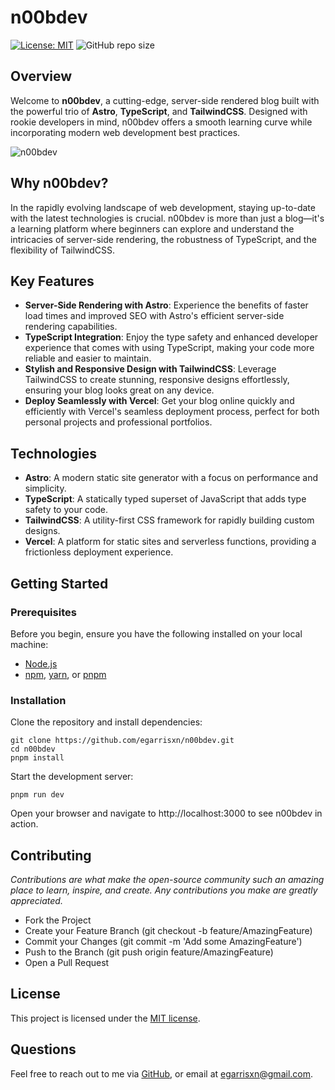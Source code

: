 # n00bdev

[![License: MIT](https://img.shields.io/badge/License-MIT-yellow.svg)](https://opensource.org/licenses/MIT)  ![GitHub repo size](https://img.shields.io/github/repo-size/egarrisxn/n00bdev)

## Overview

Welcome to **n00bdev**, a cutting-edge, server-side rendered blog built with the powerful trio of **Astro**, **TypeScript**, and **TailwindCSS**. Designed with rookie developers in mind, n00bdev offers a smooth learning curve while incorporating modern web development best practices.

![n00bdev](https://github.com/egarrisxn/n00bdev/assets/126130230/53cf572e-bc9b-49cf-ba71-8b70d229062c)

## Why n00bdev?

In the rapidly evolving landscape of web development, staying up-to-date with the latest technologies is crucial. n00bdev is more than just a blog—it's a learning platform where beginners can explore and understand the intricacies of server-side rendering, the robustness of TypeScript, and the flexibility of TailwindCSS. 

## Key Features

- **Server-Side Rendering with Astro**: Experience the benefits of faster load times and improved SEO with Astro's efficient server-side rendering capabilities.
- **TypeScript Integration**: Enjoy the type safety and enhanced developer experience that comes with using TypeScript, making your code more reliable and easier to maintain.
- **Stylish and Responsive Design with TailwindCSS**: Leverage TailwindCSS to create stunning, responsive designs effortlessly, ensuring your blog looks great on any device.
- **Deploy Seamlessly with Vercel**: Get your blog online quickly and efficiently with Vercel's seamless deployment process, perfect for both personal projects and professional portfolios.

## Technologies

- **Astro**: A modern static site generator with a focus on performance and simplicity.
- **TypeScript**: A statically typed superset of JavaScript that adds type safety to your code.
- **TailwindCSS**: A utility-first CSS framework for rapidly building custom designs.
- **Vercel**: A platform for static sites and serverless functions, providing a frictionless deployment experience.

## Getting Started

### Prerequisites

Before you begin, ensure you have the following installed on your local machine:

- [Node.js](https://nodejs.org/)
- [npm](https://www.npmjs.com/), [yarn](https://yarnpkg.com/), or [pnpm](https://pnpm.io/)

### Installation

Clone the repository and install dependencies:

```
git clone https://github.com/egarrisxn/n00bdev.git
cd n00bdev
pnpm install
```

Start the development server:

```
pnpm run dev
```

Open your browser and navigate to http://localhost:3000 to see n00bdev in action.

## Contributing

_Contributions are what make the open-source community such an amazing place to learn, inspire, and create. Any contributions you make are greatly appreciated._

- Fork the Project
- Create your Feature Branch (git checkout -b feature/AmazingFeature)
- Commit your Changes (git commit -m 'Add some AmazingFeature')
- Push to the Branch (git push origin feature/AmazingFeature)
- Open a Pull Request

## License

This project is licensed under the [MIT license](https://opensource.org/licenses/MIT).

## Questions

Feel free to reach out to me via [GitHub](https://github.com/egarrisxn), or email at egarrisxn@gmail.com.
